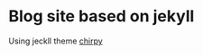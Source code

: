 # Blog site based on jekyll
Using jeckll theme [chirpy](https://github.com/cotes2020/jekyll-theme-chirpy)